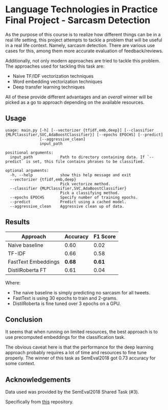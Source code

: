 # Language Technologies in Practice Final Project - Sarcasm Detection
  
As the purpose of this course is to realize how different things can be in a real life setting, this project attempts to tackle a problem that will be useful in a real life context.
Namely, sarcasm detection. There are various use cases for this, among them more accurate evaluation of feedback/reviews.

Additionally, not only modern approaches are tried to tackle this problem.
The approaches used for tackling this task are:
  
* Naive TF/IDF vectorization techniques
* Word embedding vectorization techniques
* Deep transfer learning techniques
 
All of these provide different advantages and an *overall* winner will be picked as a go to approach depending on the available resources.

## Usage

```
usage: main.py [-h] [--vectorizer {tfidf,emb,deep}] [--classifier {MLPClassifier,SVC,AdaBoostClassifier}] [--epochs EPOCHS] [--predict]
               [--aggressive_clean]
               input_path

positional arguments:
  input_path            Path to directory containing data. If `--predict` is set, this file contains phrases to be classified.

optional arguments:
  -h, --help            show this help message and exit
  --vectorizer {tfidf,emb,deep}
                        Pick vectorize method.
  --classifier {MLPClassifier,SVC,AdaBoostClassifier}
                        Pick a classifying method.
  --epochs EPOCHS       Specify number of training epochs.
  --predict             Predict using a cached model.
  --aggressive_clean    Aggressive clean up of data.
```

## Results

| Approach | Accuracy | F1 Score|
|----------|----------|---------|
| Naive baseline | 0.60 | 0.02|
| TF-IDF | 0.66 | 0.58|
| FastText Embeddings | **0.68** | **0.61** |
| DistilRoberta FT | 0.61 | 0.04 |

Where:

* The naive baseline is simply predicting no sarcasm for all tweets.
* FastText is using 30 epochs to train and 2-grams.
* DistilRoberta is fine tuned over 3 epochs on a GPU.


## Conclusion

It seems that when running on limited resources, the best approach is to use precomputed embeddings for the classification task.

The obvious caveat here is that the performance for the deep learning approach probably requires a lot of time and resources to fine tune properly.
The winner of this task as SemEval2018 got 0.73 accuracy for some context.

## Acknowledgements

Data used was provided by the SemEval2018 Shared Task (#3).

Specifically from [this](https://github.com/cbaziotis/ntua-slp-semeval2018) repository.
